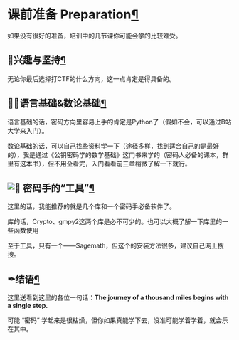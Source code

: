 # 课前准备 Preparation[¶](https://hnusec-training.natro92.fun/archives/2024-Sum/crypto/preparation/#preparation)

如果没有很好的准备，培训中的几节课你可能会学的比较难受。

## 🦾兴趣与坚持[¶](https://hnusec-training.natro92.fun/archives/2024-Sum/crypto/preparation/#_1)

无论你最后选择打CTF的什么方向，这一点肯定是得具备的。

## 🐱‍👤语言基础&数论基础[¶](https://hnusec-training.natro92.fun/archives/2024-Sum/crypto/preparation/#_2)

语言基础的话，密码方向里容易上手的肯定是Python了（假如不会，可以通过B站大学来入门）。

数论基础的话，可以自己找些资料学一下（途径多样，找到适合自己的是最好的），我是通过《公钥密码学的数学基础》这门书来学的（密码人必备的课本，群里有这本书），但不用全看完，入门看看前三章稍微了解一下就行。

## **![🔧](https://cdn.jsdelivr.net/gh/jdecked/twemoji@15.1.0/assets/svg/1f527.svg)** 密码手的“工具”[¶](https://hnusec-training.natro92.fun/archives/2024-Sum/crypto/preparation/#_3)

这里的话，我能推荐的就是几个库和一个密码手必备软件了。

库的话，Crypto、gmpy2这两个库是必不可少的。也可以大概了解一下库里的一些函数使用

至于工具，只有一个——Sagemath，但这个的安装方法很多，建议自己网上搜搜。

## ✒结语[¶](https://hnusec-training.natro92.fun/archives/2024-Sum/crypto/preparation/#_4)

这里送看到这里的各位一句话：**The journey of a thousand miles begins with a single step.**

可能 “密码” 学起来是很枯燥，但你如果真能学下去，没准可能学着学着，就会乐在其中。